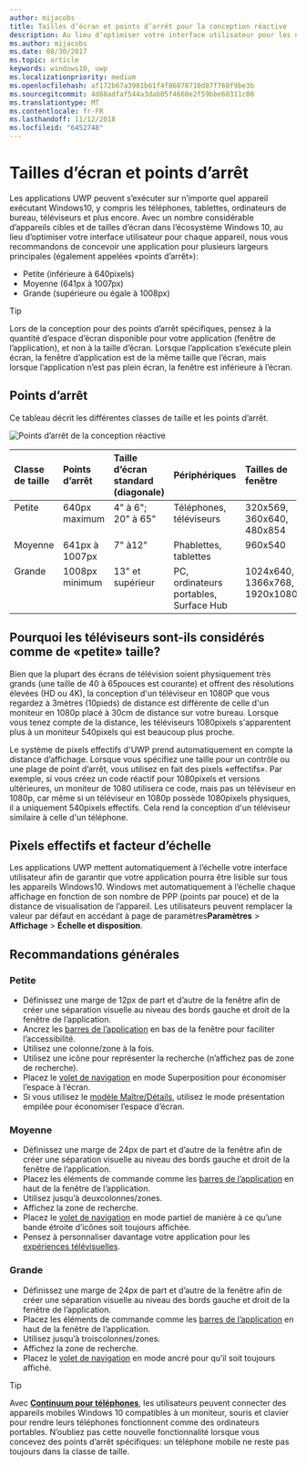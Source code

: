 ```yaml
---
author: mijacobs
title: Tailles d’écran et points d’arrêt pour la conception réactive
description: Au lieu d’optimiser votre interface utilisateur pour les nombreux appareils de l’écosystème Windows10, nous vous recommandons de concevoir une application pour plusieurs largeurs principales appelées «points d’arrêt».
ms.author: mijacobs
ms.date: 08/30/2017
ms.topic: article
keywords: windows10, uwp
ms.localizationpriority: medium
ms.openlocfilehash: af172b67a3981b61f4f86078710d87f760f9be3b
ms.sourcegitcommit: 4d88adfaf544a3dab05f4660e2f59bbe60311c00
ms.translationtype: MT
ms.contentlocale: fr-FR
ms.lasthandoff: 11/12/2018
ms.locfileid: "6452748"
---
```

#  <a name="screen-sizes-and-breakpoints"></a>Tailles d’écran et points d’arrêt

Les applications UWP peuvent s’exécuter sur n’importe quel appareil exécutant Windows10, y compris les téléphones, tablettes, ordinateurs de bureau, téléviseurs et plus encore. Avec un nombre considérable d’appareils cibles et de tailles d’écran dans l’écosystème Windows 10, au lieu d’optimiser votre interface utilisateur pour chaque appareil, nous vous recommandons de concevoir une application pour plusieurs largeurs principales (également appelées «points d’arrêt»): 
- Petite (inférieure à 640pixels)
- Moyenne (641px à 1007px)
- Grande (supérieure ou égale à 1008px)

> [!TIP]
> Lors de la conception pour des points d’arrêt spécifiques, pensez à la quantité d’espace d’écran disponible pour votre application (fenêtre de l’application), et non à la taille d’écran. Lorsque l’application s’exécute plein écran, la fenêtre d’application est de la même taille que l’écran, mais lorsque l’application n’est pas plein écran, la fenêtre est inférieure à l’écran.

## <a name="breakpoints"></a>Points d’arrêt
Ce tableau décrit les différentes classes de taille et les points d’arrêt.

![Points d’arrêt de la conception réactive](images/breakpoints/size-classes.svg)

<table>
<thead>
<tr class="header">
<th align="left">Classe de taille</th>
<th align="left">Points d’arrêt</th>
<th align="left">Taille d’écran standard (diagonale)</th>
<th align="left">Périphériques</th>
<th align="left">Tailles de fenêtre</th>
</tr>
</thead>
<tbody>
<tr class="even">
<td style="vertical-align:top;">Petite</td>
<td style="vertical-align:top;">640px maximum</td>
<td style="vertical-align:top;">4&quot; à 6&quot;; 20&quot; à 65&quot;</td>
<td style="vertical-align:top;">Téléphones, téléviseurs</td>
<td style="vertical-align:top;">320x569, 360x640, 480x854</td>
</tr>
<tr class="odd">
<td style="vertical-align:top;">Moyenne</td>
<td style="vertical-align:top;">641px à 1007px</td>
<td style="vertical-align:top;">7&quot; à12&quot;</td>
<td style="vertical-align:top;">Phablettes, tablettes</td>
<td style="vertical-align:top;">960x540</td>
</tr>
<tr class="even">
<td style="vertical-align:top;">Grande</td>
<td style="vertical-align:top;">1008px minimum</td>
<td style="vertical-align:top;">13&quot; et supérieur</td>
<td style="vertical-align:top;">PC, ordinateurs portables, Surface Hub</td>
<td style="vertical-align:top;">1024x640, 1366x768, 1920x1080</td>
</tr>
</tbody>
</table>

## <a name="why-are-tvs-considered-small"></a>Pourquoi les téléviseurs sont-ils considérés comme de «petite» taille? 

Bien que la plupart des écrans de télévision soient physiquement très grands (une taille de 40 à 65pouces est courante) et offrent des résolutions élevées (HD ou 4K), la conception d'un téléviseur en 1080P que vous regardez à 3mètres (10pieds) de distance est différente de celle d'un moniteur en 1080p placé à 30cm de distance sur votre bureau. Lorsque vous tenez compte de la distance, les téléviseurs 1080pixels s'apparentent plus à un moniteur 540pixels qui est beaucoup plus proche.

Le système de pixels effectifs d'UWP prend automatiquement en compte la distance d’affichage. Lorsque vous spécifiez une taille pour un contrôle ou une plage de point d’arrêt, vous utilisez en fait des pixels «effectifs». Par exemple, si vous créez un code réactif pour 1080pixels et versions ultérieures, un moniteur de 1080 utilisera ce code, mais pas un téléviseur en 1080p, car même si un téléviseur en 1080p possède 1080pixels physiques, il a uniquement 540pixels effectifs. Cela rend la conception d'un téléviseur similaire à celle d'un téléphone.

## <a name="effective-pixels-and-scale-factor"></a>Pixels effectifs et facteur d’échelle

Les applications UWP mettent automatiquement à l’échelle votre interface utilisateur afin de garantir que votre application pourra être lisible sur tous les appareils Windows10. Windows met automatiquement à l’échelle chaque affichage en fonction de son nombre de PPP (points par pouce) et de la distance de visualisation de l’appareil. Les utilisateurs peuvent remplacer la valeur par défaut en accédant à page de paramètres**Paramètres** > **Affichage** > **Échelle et disposition**. 


## <a name="general-recommendations"></a>Recommandations générales

### <a name="small"></a>Petite
- Définissez une marge de 12px de part et d’autre de la fenêtre afin de créer une séparation visuelle au niveau des bords gauche et droit de la fenêtre de l’application.
- Ancrez les [barres de l’application](../controls-and-patterns/app-bars.md) en bas de la fenêtre pour faciliter l’accessibilité.
- Utilisez une colonne/zone à la fois.
- Utilisez une icône pour représenter la recherche (n’affichez pas de zone de recherche).
- Placez le [volet de navigation](../controls-and-patterns/navigationview.md) en mode Superposition pour économiser l’espace à l’écran.
- Si vous utilisez le [modèle Maître/Détails](../controls-and-patterns/master-details.md), utilisez le mode présentation empilée pour économiser l’espace d’écran.

### <a name="medium"></a>Moyenne
- Définissez une marge de 24px de part et d’autre de la fenêtre afin de créer une séparation visuelle au niveau des bords gauche et droit de la fenêtre de l’application.
- Placez les éléments de commande comme les [barres de l’application](../controls-and-patterns/app-bars.md) en haut de la fenêtre de l’application.
- Utilisez jusqu’à deuxcolonnes/zones.
- Affichez la zone de recherche.
- Placez le [volet de navigation](../controls-and-patterns/navigationview.md) en mode partiel de manière à ce qu’une bande étroite d’icônes soit toujours affichée.
- Pensez à personnaliser davantage votre application pour les [expériences télévisuelles](http://go.microsoft.com/fwlink/?LinkId=760736).

### <a name="large"></a>Grande
- Définissez une marge de 24px de part et d’autre de la fenêtre afin de créer une séparation visuelle au niveau des bords gauche et droit de la fenêtre de l’application.
- Placez les éléments de commande comme les [barres de l’application](../controls-and-patterns/app-bars.md) en haut de la fenêtre de l’application.
- Utilisez jusqu’à troiscolonnes/zones.
- Affichez la zone de recherche.
- Placez le [volet de navigation](../controls-and-patterns/navigationview.md) en mode ancré pour qu’il soit toujours affiché.

>[!TIP] 
> Avec [**Continuum pour téléphones**](http://go.microsoft.com/fwlink/p/?LinkID=699431), les utilisateurs peuvent connecter des appareils mobiles Windows 10 compatibles à un moniteur, souris et clavier pour rendre leurs téléphones fonctionnent comme des ordinateurs portables. N’oubliez pas cette nouvelle fonctionnalité lorsque vous concevez des points d’arrêt spécifiques: un téléphone mobile ne reste pas toujours dans la classe de taille.


